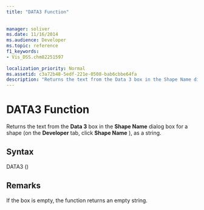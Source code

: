 ```yaml
---
title: "DATA3 Function"
 
 
manager: soliver
ms.date: 11/16/2014
ms.audience: Developer
ms.topic: reference
f1_keywords:
- Vis_DSS.chm82251597
 
localization_priority: Normal
ms.assetid: c3a72b48-5edf-221e-0508-bab6cbbe64fa
description: "Returns the text from the Data 3 box in the Shape Name dialog box for a shape (on the Developer tab, click Shape Name ), as a string."
---
```


# DATA3 Function

Returns the text from the **Data 3** box in the **Shape Name** dialog box for a shape (on the **Developer** tab, click **Shape Name** ), as a string. 
  
## Syntax

DATA3 ()
  
## Remarks

If the box is empty, the function returns an empty string. 
  

